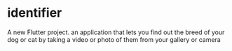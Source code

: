 # identifier
A new Flutter project.
an application that lets you find out the breed of your dog or cat by taking a video or photo of them from your gallery or camera
